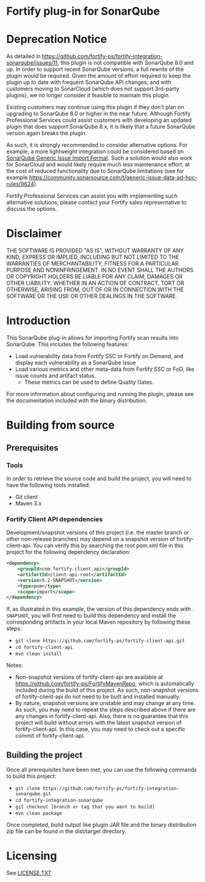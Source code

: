 # Fortify plug-in for SonarQube

Deprecation Notice
====
As detailed in https://github.com/fortify-ps/fortify-integration-sonarqube/issues/11, this plugin is not compatible with SonarQube 8.0 and up. In order to support recent SonarQube versions, a full rewrite of the plugin would be required. Given the amount of effort required to keep the plugin up to date with frequent SonarQube API changes, and with customers moving to SonarCloud (which does not support 3rd-party plugins), we no longer consider it feasible to maintain this plugin. 

Existing customers may continue using this plugin if they don't plan on upgrading to SonarQube 8.0 or higher in the near future. Although Fortify Professional Services could assist customers with developing an updated plugin that does support SonarQube 8.x, it is likely that a future SonarQube version again breaks the plugin.

As such, it is strongly recommended to consider alternative options. For example, a more lightweight integration could be considered based on [SonarQube Generic Issue Import Format](https://docs.sonarqube.org/latest/analysis/generic-issue/). Such a solution would also work for SonarCloud and would likely require much less maintenance effort, at the cost of reduced functionality due to SonarQube limitations (see for example https://community.sonarsource.com/t/generic-issue-data-ad-hoc-rules/9624). 

Fortify Professional Services can assist you with implementing such alternative solutions; please contact your Fortify sales representative to discuss the options.

Disclaimer
====
THE SOFTWARE IS PROVIDED "AS IS", WITHOUT WARRANTY OF ANY 
KIND, EXPRESS OR IMPLIED, INCLUDING BUT NOT LIMITED TO THE 
WARRANTIES OF MERCHANTABILITY, FITNESS FOR A PARTICULAR 
PURPOSE AND NONINFRINGEMENT. IN NO EVENT SHALL THE 
AUTHORS OR COPYRIGHT HOLDERS BE LIABLE FOR ANY CLAIM, 
DAMAGES OR OTHER LIABILITY, WHETHER IN AN ACTION OF 
CONTRACT, TORT OR OTHERWISE, ARISING FROM, OUT OF OR IN 
CONNECTION WITH THE SOFTWARE OR THE USE OR OTHER 
DEALINGS IN THE SOFTWARE.

Introduction
====
This SonarQube plug-in allows for importing Fortify scan results into SonarQube. This includes the following features:
* Load vulnerability data from Fortify SSC or Fortify on Demand, and display each vulnerability as a SonarQube issue
* Load various metrics and other meta-data from Fortify SSC or FoD, like issue counts and artifact status. 
    * These metrics can be used to define Quality Gates.
    
For more information about configuring and running the plugin, please see the documentation included with the binary distribution.
    
Building from source
====

Prerequisites
----

### Tools
In order to retrieve the source code and build the project, you will need to have the following tools installed:

* Git client
* Maven 3.x

### Fortify Client API dependencies
Development/snapshot versions of this project (i.e. the master branch or other non-release branches) may depend on
a snapshot version of fortify-client-api. You can verify this by searching the root pom.xml file in this project 
for the following dependency declaration:

```xml
<dependency>
	<groupId>com.fortify.client.api</groupId>
	<artifactId>client-api-root</artifactId>
	<version>5.2-SNAPSHOT</version>
	<type>pom</type>
	<scope>import</scope>
</dependency>
```

If, as illustrated in this example, the version of this dependency ends with `-SNAPSHOT`, you will first need to 
build this dependency and install the corresponding artifacts in your local Maven repository by following these steps:

* `git clone https://github.com/fortify-ps/fortify-client-api.git`
* `cd fortify-client-api`
* `mvn clean install`

Notes:

* Non-snapshot versions of fortify-client-api are available at https://github.com/fortify-ps/FortifyMavenRepo,
  which is automatically included during the build of this project. As such, non-snapshot versions of 
  fortify-client-api do not need to be built and installed manually.
* By nature, snapshot versions are unstable and may change at any time. As such, you may need to repeat the
  steps described above if there are any changes in fortify-client-api. Also, there is no guarantee that this 
  project will build without errors with the latest snapshot version of fortify-client-api. In this case, you 
  may need to check out a specific commit of fortify-client-api. 
  
Building the project
----
Once all prerequisites have been met, you can use the following commands to build this project:

* `git clone https://github.com/fortify-ps/fortify-integration-sonarqube.git`
* `cd fortify-integration-sonarqube`
* `git checkout [branch or tag that you want to build]`
* `mvn clean package`

Once completed, build output like plugin JAR file and the binary distribution zip file 
can be found in the dist/target directory.
   

# Licensing

See [LICENSE.TXT](LICENSE.TXT)

